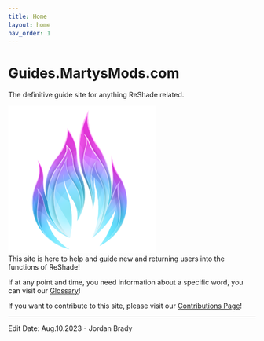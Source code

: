 ```yaml
---
title: Home
layout: home
nav_order: 1
---
```

# Guides.MartysMods.com
The definitive guide site for anything ReShade related.
<div>
<img src="/assets/images/mmlogo.png" width="300" height="300"/>
</div>
This site is here to help and guide new and returning users into the functions of ReShade!

If at any point and time, you need information about a specific word, you can visit our [Glossary](glossary.htm)!

If you want to contribute to this site, please visit our [Contributions Page](contribute.htm)!

----------------

Edit Date: Aug.10.2023 - Jordan Brady